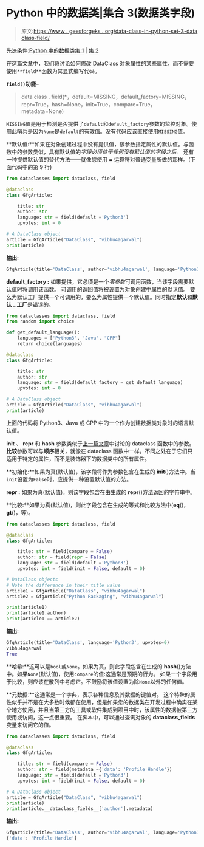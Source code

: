 # Python 中的数据类|集合 3(数据类字段)

> 原文:[https://www . geesforgeks . org/data-class-in-python-set-3-data class-field/](https://www.geeksforgeeks.org/data-classes-in-python-set-3-dataclass-fields/)

先决条件:[Python 中的数据类集 1](https://www.geeksforgeeks.org/data-classes-in-python-an-introduction/) | [集 2](https://www.geeksforgeeks.org/data-classes-in-python-set-2-decorator-parameters/)

在这篇文章中，我们将讨论如何修改 DataClass 对象属性的某些属性，而不需要使用`**field**`函数为其显式编写代码。

**`field()`功能–**

> data class . field(*，default=MISSING，default_factory=MISSING，repr=True，hash=None，init=True，compare=True，metadata=None)

`MISSING`值是用于检测是否提供了`default`和`default_factory`参数的监控对象。使用此哨兵是因为`None`是`default`的有效值。没有代码应该直接使用`MISSING`值。

**默认值:**如果在对象创建过程中没有提供值，该参数指定属性的默认值。与函数中的参数类似，具有默认值的*字段必须位于任何没有默认值的字段之后。*
还有一种提供默认值的替代方法——就像您使用 **=** 运算符对普通变量所做的那样。(下面代码中的第 9 行)

```py
from dataclasses import dataclass, field

@dataclass
class GfgArticle:

    title: str
    author: str
    language: str = field(default ='Python3')
    upvotes: int = 0

# A DataClass object
article = GfgArticle("DataClass", "vibhu4agarwal")
print(article)
```

**输出:**

```py
GfgArticle(title='DataClass', author='vibhu4agarwal', language='Python3', upvotes=0)

```

**default_factory :** 如果提供，它必须是一个*零参数*可调用函数，当该字段需要默认值时将调用该函数。
可调用的返回值将被设置为对象创建中属性的默认值。
要么为默认工厂提供一个可调用的，要么为属性提供一个默认值。同时指定**默认**和**默认 _ 工厂**是错误的。

```py
from dataclasses import dataclass, field
from random import choice

def get_default_language():
    languages = ['Python3', 'Java', "CPP"]
    return choice(languages)

@dataclass
class GfgArticle:

    title: str
    author: str
    language: str = field(default_factory = get_default_language)
    upvotes: int = 0

# A DataClass object
article = GfgArticle("DataClass", "vibhu4agarwal")
print(article)
```

上面的代码将 Python3、Java 或 CPP 中的一个作为创建数据类对象时的语言默认值。

**init** 、 **repr** 和 **hash** 参数类似于[上一篇文章](https://www.geeksforgeeks.org/data-classes-in-python-set-2-decorator-parameters/)中讨论的 dataclass 函数中的参数。**比较**参数可以与**顺序**相关，就像在 dataclass 函数中一样。不同之处在于它们只适用于特定的属性，而不是装饰器下的数据类中的所有属性。

**初始化:**如果为真(默认值)，该字段将作为参数包含在生成的 __init__()方法中。当`init`设置为`False`时，应提供一种设置默认值的方法。

**repr :** 如果为真(默认值)，则该字段包含在由生成的 __repr__()方法返回的字符串中。

**比较:**如果为真(默认值)，则此字段包含在生成的等式和比较方法中(__eq__()，__gt__()，等)。

```py
from dataclasses import dataclass, field

@dataclass
class GfgArticle:

    title: str = field(compare = False)
    author: str = field(repr = False)
    language: str = field(default ='Python3')
    upvotes: int = field(init = False, default = 0)

# DataClass objects
# Note the difference in their title value
article1 = GfgArticle("DataClass", "vibhu4agarwal")
article2 = GfgArticle("Python Packaging", "vibhu4agarwal")

print(article1)
print(article1.author)
print(article1 == article2)
```

**输出:**

```py
GfgArticle(title='DataClass', language='Python3', upvotes=0)
vibhu4agarwal
True

```

**哈希:**这可以是`bool`或`None`。如果为真，则此字段包含在生成的 __hash__()方法中。如果`None`(默认值)，使用`compare`的值:这通常是预期的行为。
如果一个字段用于比较，则应该在散列中考虑它。不鼓励将该值设置为除`None`以外的任何值。

**元数据:**这通常是一个字典，表示各种信息及其数据的键值对。
这个特殊的属性似乎并不是在大多数时候都在使用，但是如果您的数据类在开发过程中确实在某个地方使用，并且当第三方的工具或软件集成到项目中时，该属性的数据被第三方使用或访问，这一点很重要。
在脚本中，可以通过查询对象的 **__dataclass_fields__** 变量来访问它的值。

```py
from dataclasses import dataclass, field

@dataclass
class GfgArticle:

    title: str = field(compare = False)
    author: str = field(metadata ={'data': 'Profile Handle'})
    language: str = field(default ='Python3')
    upvotes: int = field(init = False, default = 0)

# A DataClass object
article = GfgArticle("DataClass", "vibhu4agarwal")
print(article)
print(article.__dataclass_fields__['author'].metadata)
```

**输出:**

```py
GfgArticle(title='DataClass', author='vibhu4agarwal', language='Python3', upvotes=0)
{'data': 'Profile Handle'}

```